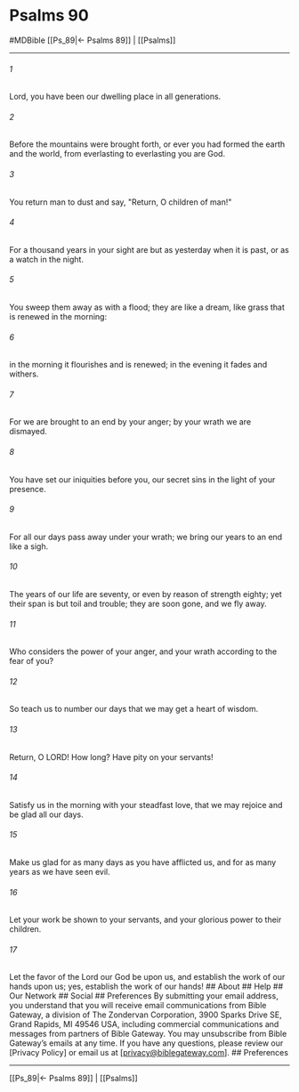 # Psalms 90
#MDBible
[[Ps_89|← Psalms 89]] | [[Psalms]]

***






###### 1 


Lord, you have been our dwelling place in all generations. 





###### 2 


Before the mountains were brought forth, or ever you had formed the earth and the world, from everlasting to everlasting you are God. 





###### 3 


You return man to dust and say, "Return, O children of man!" 





###### 4 


For a thousand years in your sight are but as yesterday when it is past, or as a watch in the night. 





###### 5 


You sweep them away as with a flood; they are like a dream, like grass that is renewed in the morning: 





###### 6 


in the morning it flourishes and is renewed; in the evening it fades and withers. 





###### 7 


For we are brought to an end by your anger; by your wrath we are dismayed. 





###### 8 


You have set our iniquities before you, our secret sins in the light of your presence. 





###### 9 


For all our days pass away under your wrath; we bring our years to an end like a sigh. 





###### 10 


The years of our life are seventy, or even by reason of strength eighty; yet their span is but toil and trouble; they are soon gone, and we fly away. 





###### 11 


Who considers the power of your anger, and your wrath according to the fear of you? 





###### 12 


So teach us to number our days that we may get a heart of wisdom. 





###### 13 


Return, O LORD! How long? Have pity on your servants! 





###### 14 


Satisfy us in the morning with your steadfast love, that we may rejoice and be glad all our days. 





###### 15 


Make us glad for as many days as you have afflicted us, and for as many years as we have seen evil. 





###### 16 


Let your work be shown to your servants, and your glorious power to their children. 





###### 17 


Let the favor of the Lord our God be upon us, and establish the work of our hands upon us; yes, establish the work of our hands! ## About ## Help ## Our Network ## Social ## Preferences By submitting your email address, you understand that you will receive email communications from Bible Gateway, a division of The Zondervan Corporation, 3900 Sparks Drive SE, Grand Rapids, MI 49546 USA, including commercial communications and messages from partners of Bible Gateway. You may unsubscribe from Bible Gateway&rsquo;s emails at any time. If you have any questions, please review our [Privacy Policy] or email us at [privacy@biblegateway.com]. ## Preferences

***

[[Ps_89|← Psalms 89]] | [[Psalms]]
